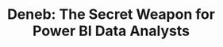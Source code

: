 ---
featured: false
categories: deneb powerbi
title: "Deneb: The Secret Weapon for Power BI Data Analysts"
image: /assets/images/post_deneb/title.png
excerpt: "Discover how Deneb can unlock your creative potential and transform your Power BI dashboards with stunning, custom visualizations."
---